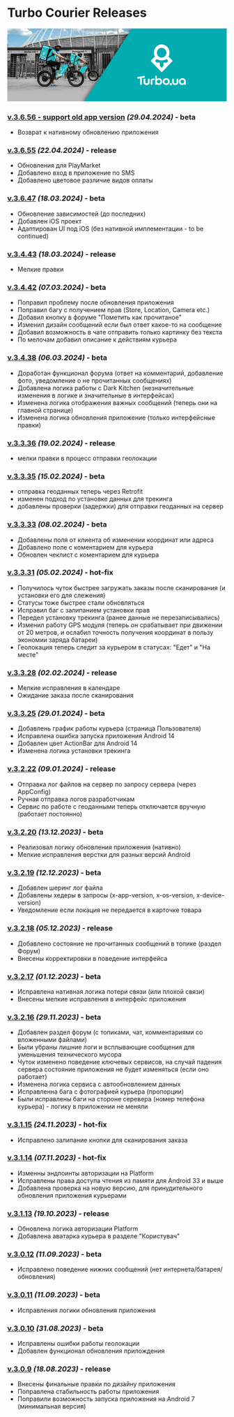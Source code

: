 # Turbo Courier Releases

<img src="https://github.com/melnikovae87/turbo_courier/blob/master/app_cover.png">

### [v.3.6.56 - support old app version](https://github.com/melnikovae87/turbo_courier/releases/download/3.6.56/courier-app_3.6.56_29-04-2024-release.apk) _(29.04.2024)_ - beta
  - Возврат к нативному обновлению приложения

### [v.3.6.55](https://github.com/melnikovae87/turbo_courier/releases/download/3.6.55/courier-app_3.6.55_22-04-2024-release.apk) _(22.04.2024)_ - release
  - Обновления для PlayMarket
  - Добавлено вход в приложение по SMS
  - Добавлено цветовое различие видов оплаты

### [v.3.6.47](https://github.com/melnikovae87/turbo_courier/releases/download/3.6.47/turbo-app-release-3.6.47-01-04-2024.apk) _(18.03.2024)_ - beta
  - Обновление зависимостей (до последних)
  - Добавлен iOS проект
  - Адаптирован UI под iOS (без нативной имплементации - to be continued)

### [v.3.4.43](https://github.com/melnikovae87/turbo_courier/releases/download/3.4.43/turbo-app-release-3.4.43-08-03-2024.apk) _(18.03.2024)_ - release
  - Мелкие правки

### [v.3.4.42](https://github.com/melnikovae87/turbo_courier/releases/download/3.4.42/turbo-app-release-3.4.42-07-03-2024.apk) _(07.03.2024)_ - beta
  - Поправил проблему после обновления приложения
  - Поправил багу с получением прав (Store, Location, Camera etc.)
  - Добавил кнопку в форуме "Пометить как прочитаное"
  - Изменил дизайн сообщений если был ответ какое-то на сообщение
  - Добавил возможность в чате отправить только картинку без текста
  - По мелочам добавил описание к действиям курьера

### [v.3.4.38](https://github.com/melnikovae87/turbo_courier/releases/download/3.4.38/turbo-app-release-3.4.38-06-03-2024.apk) _(06.03.2024)_ - beta
  - Доработан функционал форума (ответ на комментарий, добавление фото, уведомление о не прочитанных сообщениях)
  - Добавлена логика работы с Dark Kitchen (незначительные изменения в логике и значительные в интерфейсах)
  - Изменена логика отображения важных сообщений (теперь они на главной странице)
  - Изменена логика обновления приложение (только интерфейсные правки)

### [v.3.3.36](https://github.com/melnikovae87/turbo_courier/releases/download/3.3.36/turbo-app-release-3.3.36-15-02-2024.apk) _(19.02.2024)_ - release
  - мелки правки в процесс отправки геолокации

### [v.3.3.35](https://github.com/melnikovae87/turbo_courier/releases/download/3.3.35/turbo-app-release-3.3.35-15-02-2024.apk) _(15.02.2024)_ - beta
  - отправка геоданных теперь через Retrofit
  - изменен подход по установке данных для трекинга
  - добавлены проверки (задержки) для отправки геоданных на сервер

### [v.3.3.33](https://github.com/melnikovae87/turbo_courier/releases/download/3.3.33/turbo-app-release-3.3.33-08-02-2024.apk) _(08.02.2024)_ - beta
  - Добавлены поля от клиента об изменении координат или адреса
  - Добавлено поле с коментарием для курьера
  - Обновлен чеклист с коментарием для курьера

### [v.3.3.31](https://github.com/melnikovae87/turbo_courier/releases/download/3.3.31/turbo-app-release-3.3.31-05-02-2024.apk) _(05.02.2024)_ - hot-fix
  - Получилось чуток быстрее загружать заказы после сканирования (и установки его для слежения)
  - Статусы тоже быстрее стали обновляться
  - Исправил баг с залипанием установки прав
  - Передел установку трекинга (ранее данные не перезаписывались)
  - Изменил работу GPS модуля (теперь он срабатывает при движении от 20 метров, и ослабил точность получения координат в пользу экономии заряда батареи)
  - Геолокация теперь следит за курьером в статусах: "Едет" и "На месте"

### [v.3.3.28](https://github.com/melnikovae87/turbo_courier/releases/download/3.3.28/turbo-app-release-3.3.28-02-02-2024.apk) _(02.02.2024)_ - release
  - Мелкие исправления в календаре
  - Ожидание заказа после сканирования

### [v.3.3.25](https://github.com/melnikovae87/turbo_courier/releases/download/3.3.25/turbo-app-release-3.3.25-30-01-2024.apk) _(29.01.2024)_ - beta
  - Добавлень график работы курьера (страница Пользователя)
  - Исправлена ошибка запуска приложения Android 14
  - Добавлен цвет ActionBar для Android 14
  - Изменена логика установки трекинга

### [v.3.2.22](https://github.com/melnikovae87/turbo_courier/releases/download/3.2.22/turbo-app-release-3.2.22-09-01-2024.apk) _(09.01.2024)_ - release
  - Отправка лог файлов на сервер по запросу сервера (через AppConfig)
  - Ручная отправка логов разработчикам
  - Сервис по работе с геоданными теперь отключается вручную (работает постоянно)

### [v.3.2.20](https://github.com/melnikovae87/turbo_courier/releases/download/3.2.20/turbo-app-release-3.2.20-13-12-2023.apk) _(13.12.2023)_ - beta
  - Реализовал логику обновления приложения (нативно)
  - Мелкие исправления верстки для разных версий Android

### [v.3.2.19](https://github.com/melnikovae87/turbo_courier/releases/download/3.2.19/turbo-app-release-3.2.19-12-12-2023.apk) _(12.12.2023)_ - beta
  - Добавлен шеринг лог файла
  - Добавлены хедеры в запросы (x-app-version, x-os-version, x-device-version)
  - Уведомление если локация не передается в карточке товара

### [v.3.2.18](https://github.com/melnikovae87/turbo_courier/releases/download/3.2.18/turbo-app-release-3.2.18-05-12-2023.apk) _(05.12.2023)_ - release
  - Добавлено состояние не прочитанных сообщений в топике (раздел Форум)
  - Внесены корректировки в поведение интерфейса

### [v.3.2.17](https://github.com/melnikovae87/turbo_courier/releases/download/3.2.17/turbo-app-release-3.2.17-01-12-2023.apk) _(01.12.2023)_ - beta
  - Исправлена нативная логика потери связи (или плохой связи)
  - Внесены мелкие исправления в интерфейс приложения

### [v.3.2.16](https://github.com/melnikovae87/turbo_courier/releases/download/3.2.16/turbo-app-release-3.2.16-29-11-2023.apk) _(29.11.2023)_ - beta
  - Добавлен раздел форум (с топиками, чат, комментариями со вложенными файлами)
  - Были убраны лишние логи и всплывающие сообщения для уменьшения технического мусора
  - Чуток изменено поведение ключевых сервисов, на случай падения сервера состояние приложения не будет изменяться (если оно работает)
  - Изменена логика сервиса с автообновлением данных
  - Исправленна бага с фотографией курьера (пропорции)
  - Были исправлены баги на стороне серевера (номер телефона курьера) - логику в приложении не меняли

### [v.3.1.15](https://github.com/melnikovae87/turbo_courier/releases/download/3.1.15/turbo-app-release-3.1.15-24-11-2023.apk) _(24.11.2023)_ - hot-fix
  - Исправлено залипание кнопки для сканирования заказа

### [v.3.1.14](https://github.com/melnikovae87/turbo_courier/releases/download/3.1.14/turbo-app-release-3.1.14-07-11-2023.apk) _(07.11.2023)_ - hot-fix
  - Изменны эндпоинты авторизации на Platform
  - Исправлены права доступа чтения из памяти для Android 33 и выше
  - Добавлена проверка на новую версию, для принудительного обновления приложения курьерами

### [v.3.1.13](https://github.com/melnikovae87/turbo_courier/releases/download/3.1.13/turbo-app-release-3.1.13-19-10-2023.apk) _(19.10.2023)_ - release
  - Обновлена логика авторизации Platform
  - Добавлена аватарка курьера в разделе "Користувач"

### [v.3.0.12](https://github.com/melnikovae87/turbo_courier/releases/download/3.0.12/turbo-app-release-3.0.12-06-09-2023.apk) _(11.09.2023)_ - beta
  - Исправлено поведение нижних сообщений (нет интернета/батарея/обновления)

### [v.3.0.11](https://github.com/melnikovae87/turbo_courier/releases/download/3.0.11/turbo-app-release-3.0.11-06-09-2023.apk) _(11.09.2023)_ - beta
  - Исправления логики обновления приложения

### [v.3.0.10](https://github.com/melnikovae87/turbo_courier/releases/download/3.0.10/turbo-app-release-3.0.10-31-08-2023.apk) _(31.08.2023)_ - beta
  - Исправлены ошибки работы геолокации
  - Добавлен функционал обновления прилождения

### [v.3.0.9](https://github.com/melnikovae87/turbo_courier/releases/download/release/turbo-app-release-3.0.9-18-08-2023.apk) _(18.08.2023)_ - release
  - Внесены финальные правки по дизайну приложения
  - Поправлена стабильность работы приложения
  - Поправили возможность запуска приложения на Android 7 (минимальная версия)
